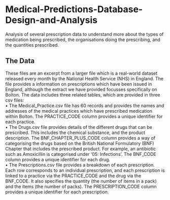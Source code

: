 # Medical-Predictions-Database-Design-and-Analysis
Analysis of several prescription data to understand more about the types of medication being  prescribed, the organisations doing the prescribing, and the quantities prescribed. 

## The Data
These files are an excerpt from a larger file which is a real-world dataset released every month by 
the National Health Service (NHS) in England. The file provides a information on prescriptions 
which have been issued in England, although the extract we have provided focusses 
specifically on Bolton. 
The data includes three related tables, which are provided in three csv files: </br>
• The Medical_Practice.csv file has 60 records and provides the names and addresses of 
the medical practices which have prescribed medication within Bolton. The 
PRACTICE_CODE column provides a unique identifier for each practice.</br>
• The Drugs.csv file provides details of the different drugs that can be prescribed. This 
includes the chemical substance, and the product description. The 
BNF_CHAPTER_PLUS_CODE column provides a way of categorising the drugs based on 
the British National Formulatory (BNF) Chapter that includes the prescribed product. 
For example, an antibiotic such as Amoxicillin is categorised under ‘05: Infections’. The 
BNF_CODE column provides a unique identifier for each drug.</br>
• The Prescriptions.csv file provides a breakdown of each prescription. Each row 
corresponds to an individual prescription, and each prescription is linked to a practice 
via the PRACTICE_CODE and the drug via the BNF_CODE. It also specifies the quantity 
(the number of items in a pack) and the items (the number of packs). The 
PRESCRIPTION_CODE column provides a unique identifier for each prescription.
